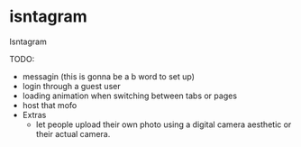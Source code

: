 # isntagram
Isntagram

TODO:

- messagin (this is gonna be a b word to set up)
- login through a guest user
- loading animation when switching between tabs or pages
- host that mofo
- Extras
  - let people upload their own photo using a digital camera aesthetic or their actual camera.